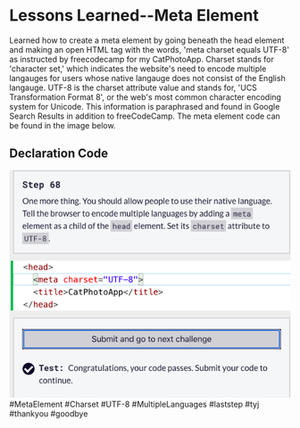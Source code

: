 <html>
  <body>
    <h1>Lessons Learned--Meta Element</h1>
    <p>
      Learned how to create a meta element by going beneath the head element and making an open HTML tag
      with the words, 'meta charset equals UTF-8' as instructed by freecodecamp for my CatPhotoApp.
      Charset stands for 'character set,' which indicates the website's need to encode multiple langauges
      for users whose native langauge does not consist of the English langauge. UTF-8 is the charset 
      attribute value and stands for, 'UCS Transformation Format 8', or the web's most common character
      encoding system for Unicode. This information is paraphrased and found in Google Search Results 
      in addition to freeCodeCamp. The meta element code can be found in the image below.
       </p>
   <h2>Declaration Code</h2>
   <img src="https://github.com/jennisa1/freeCodeCamp-Projects/blob/main/Cat%20Photo%20Album%20app/Images/Step%2068%20Code.png?raw=true" alt="Step 68 Code"> 
   #MetaElement #Charset #UTF-8 #MultipleLanguages #laststep #tyj #thankyou #goodbye
  </body>
  </html>
